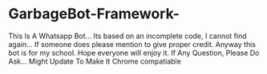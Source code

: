 # GarbageBot-Framework-
This Is A Whatsapp Bot... Its based on an incomplete code, I cannot find again... If someone does please mention to give proper credit. Anyway this bot is for my school. Hope everyone will enjoy it.
If Any Question, Please Do Ask...
Might Update To Make It Chrome compatiable
